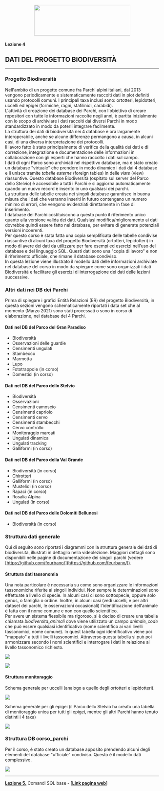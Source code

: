 <p align="center"> <img src="materiale/loghi.png" width="315" height="100" /></p>

#### Lezione 4
## DATI DEL PROGETTO BIODIVERSITÀ
---

### Progetto Biodiversità
Nell'ambito di un progetto comune fra Parchi alpini italiani, dal 2013 vengono periodicamente e sistematicamente raccolti dati in plot definiti usando protocolli comuni. I principali taxa inclusi sono: ortotteri, lepidotteri, uccelli ed epigei (formiche, ragni, stafilinidi, carabidi).  
L'attività di creazione dei database dei Parchi, con l'obiettivo di creare repositori con tutte le informazioni raccolte negli anni, è partita inizialmente con lo scopo di archiviare i dati raccolti dai diversi Parchi in modo standardizzato in modo da poterli integrare facilmente.  
La struttura dei dati di biodiversità nei 4 database è ora largamente interoperabile, anche se alcune differenze permangono a causa, in alcuni casi, di una diversa interpretazione dei protocolli.  
Il lavoro fatto è stato principalmente di verifica della qualità dei dati e di correzione, integrazione e documentazione delle informazioni in collaborazione con gli esperti che hanno raccolto i dati sul campo.  
I dati di ogni Parco sono archiviati nel rispettivo database, ma è stato creato un database "virtuale" che prendere in modo dinamico i dati dai 4 database e li unisce tramite *tabelle esterne* (foreign tables) in delle *viste* (view) riassuntive. Questo database Biodiversità (ospitato sul server del Parco dello Stelvio) è accessibile a tutti i Parchi e si aggiorna automaticamente quando un nuovo record è inserito in uno qualsiasi dei parchi.  
La struttura delle tabelle creata nei singoli database garantisce in buona misura che i dati che verranno inseriti in futuro contengano un numero minimo di errori, che vengono evidenziati direttamente in fase di inserimento.  
I database dei Parchi costituiscono a questo punto il riferimento unico quanto alla versione valida dei dati. Qualsiasi modifica/miglioramento ai dati dovrebbe quindi essere fatto nel database, per evitare di generate potenziali versioni incoerenti.  
Per questo corso è stata fatta una copia semplificata delle tabelle condivise riassuntive di alcuni taxa del progetto Biodiversità (ortotteri, lepidotteri) in modo di avere dei dati da utilizzare per fare esempi ed esercizi nell'uso del database e del linguaggio SQL. Questi dati sono una "copia di lavoro" e non il riferimento ufficiale, che rimane il database condiviso.  
In questa lezione viene illustrato il modello dati delle informazioni archiviate nel database del corso in modo da spiegare come sono organizzati i dati Biodiversità e facilitare gli esercizi di interrogazione dei dati delle lezioni successive.  

### Altri dati nei DB dei Parchi
Prima di spiegare i grafici Entità Relazioni (ER) del progetto Biodiversità, in questa sezioni vengono schematicamente riportati i data set che al momento (Marzo 2021) sono stati processati o sono in corso di elaborazione, nei database dei 4 Parchi.

#### Dati nel DB del Parco del Gran Paradiso  

* Biodiversità
* Osservazioni delle guardie
* Censimenti ungulati
* Stambecco
* Marmotta
* Lupo
* Fototrappole (in corso)
* Domestici (in corso)

#### Dati nel DB del Parco dello Stelvio

* Biodiversità
* Osservazioni
* Censimenti camoscio
* Censimenti capriolo
* Censimenti cervo
* Censimenti stambecchi
* Cervo controllo
* Monitoraggio marcati
* Ungulati dinamica
* Ungulati tracking
* Galliformi (in corso)

#### Dati nel DB del Parco della Val Grande
* Biodiversità (in corso)
* Chirotteri
* Galliformi (in corso)
* Mustelidi (in corso)
* Rapaci (in corso)
* Rosalia Alpina
* Ungulati (in corso)

#### Dati nel DB del Parco delle Dolomiti Bellunesi

* Biodiversità (in corso)

### Struttura dati generale  
Qui di seguito sono riportati i diagrammi con la struttura generale dei dati di biodiversità, illustrati in dettaglio nella videolezione. Maggiori dettagli sono disponibili nelle pagine di documentazione dei singoli parchi (vedere [https://github.com/feurbano/](https://github.com/feurbano/)).

#### Struttura dati tassonomia

Una nota particolare è necessaria su come sono organizzare le informazioni tassonomiche riferite ai singoli individui. Non sempre le determinazioni sono effettuate a livello di specie. In alcuni casi ci sono sottospecie, oppure solo genus, o famiglia o ordine. Inoltre, in alcuni casi (vedi uccelli, e per altri dataset dei parchi, le osservazioni occasionali) l'identificazione dell'animale è fatta con il nome comune e non con quello scientifico.  
Per avere un sistema flessibile ma rigoroso, si è deciso di creare una tabella chiamata *biodiversita_animali* dove viene utilizzato un campo *animale_code* che può essere qualsiasi identificativo (nome scientifico ai vari livelli tassonomici, nome comune). In quest tabella ogni identificativo viene poi "mappato" a tutti i livelli tassonomici. Attraverso questa tabella si può poi armonizzare secondo i nomi scientifici e interrogare i dati in relazione al livello tassonomico richiesto.  

[![](materiale/l04_er_tassonomia.png)](https://github.com/feurbano/pngp_db/blob/master/materiale/l04_er_tassonomia.png?raw=true)  

[![](materiale/l04_er_nomi_animali.png)](https://github.com/feurbano/pngp_db/blob/master/materiale/l04_er_nomi_animali.png?raw=true)  

#### Struttura monitoraggio

Schema generale per uccelli (analogo a quello degli ortotteri e lepidotteri).

[![](materiale/l04_er_uccelli.png)](https://github.com/feurbano/pngp_db/blob/master/materiale/l04_er_uccelli.png?raw=true)  

Schema generale per gli epigei (il Parco dello Stelvio ha creato una tabella di monitoraggio unica per tutti gli epigei, mentre gli altri Parchi hanno tenuto distinti i 4 taxa)

[![](materiale/l04_er_epigei_pns.png)](https://github.com/feurbano/pngp_db/blob/master/materiale/l04_er_epigei_pns.png?raw=true)  

### Struttura DB corso_parchi

Per il corso, è stato creato un database apposito prendendo alcuni degli elementi del database "ufficiale" condiviso. Questo è il modello dati complessivo.  

[![](materiale/l04_er_corso_parchi.png)](https://github.com/feurbano/pngp_db/blob/master/materiale/l04_er_corso_parchi.png?raw=true)  

---
[**Lezione 5.**](https://github.com/feurbano/corsoparchi/blob/master/lezioni/lezione_05.md) Comandi SQL base - [<ins>[**Link pagina web**](https://feurbano.github.io/corsoparchi/lezioni/lezione_05.html)</ins>]

